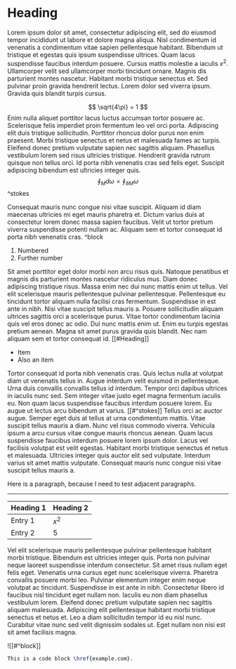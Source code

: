 # Heading
Lorem ipsum dolor sit amet, consectetur adipiscing elit, sed do eiusmod tempor incididunt ut labore et dolore magna aliqua. Nisl condimentum id venenatis a condimentum vitae sapien pellentesque habitant. Bibendum ut tristique et egestas quis ipsum suspendisse ultrices. Quam lacus suspendisse faucibus interdum posuere. Cursus mattis molestie a iaculis $x^2$. Ullamcorper velit sed ullamcorper morbi tincidunt ornare. Magnis dis parturient montes nascetur. Habitant morbi tristique senectus et. Sed pulvinar proin gravida hendrerit lectus. Lorem dolor sed viverra ipsum. Gravida quis blandit turpis cursus.

$$
\sqrt{4\pi} = 1
$$
Enim nulla aliquet porttitor lacus luctus accumsan tortor posuere ac. Scelerisque felis imperdiet proin fermentum leo vel orci porta. Adipiscing elit duis tristique sollicitudin. Porttitor rhoncus dolor purus non enim praesent. Morbi tristique senectus et netus et malesuada fames ac turpis. Eleifend donec pretium vulputate sapien nec sagittis aliquam. Phasellus vestibulum lorem sed risus ultricies tristique. Hendrerit gravida rutrum quisque non tellus orci. Id porta nibh venenatis cras sed felis eget. Suscipit adipiscing bibendum est ultricies integer quis. 
$$
\begin{equation}
\oint_M d\omega = \oint_{\partial M} \omega
\end{equation}
$$
^stokes

Consequat mauris nunc congue nisi vitae suscipit. Aliquam id diam maecenas ultricies mi eget mauris pharetra et. Dictum varius duis at consectetur lorem donec massa sapien faucibus. Velit ut tortor pretium viverra suspendisse potenti nullam ac. Aliquam sem et tortor consequat id porta nibh venenatis cras.
^block

1. Numbered
2. Further number

Sit amet porttitor eget dolor morbi non arcu risus quis. Natoque penatibus et magnis dis parturient montes nascetur ridiculus mus. Diam donec adipiscing tristique risus. Massa enim nec dui nunc mattis enim ut tellus. Vel elit scelerisque mauris pellentesque pulvinar pellentesque. Pellentesque eu tincidunt tortor aliquam nulla facilisi cras fermentum. Suspendisse in est ante in nibh. Nisi vitae suscipit tellus mauris a. Posuere sollicitudin aliquam ultrices sagittis orci a scelerisque purus. Vitae tortor condimentum lacinia quis vel eros donec ac odio. Dui nunc mattis enim ut. Enim eu turpis egestas pretium aenean. Magna sit amet purus gravida quis blandit. Nec nam aliquam sem et tortor consequat id. [[#Heading]]

- Item
- Also an item

Tortor consequat id porta nibh venenatis cras. Quis lectus nulla at volutpat diam ut venenatis tellus in. Augue interdum velit euismod in pellentesque. Urna duis convallis convallis tellus id interdum. Tempor orci dapibus ultrices in iaculis nunc sed. Sem integer vitae justo eget magna fermentum iaculis eu. Non quam lacus suspendisse faucibus interdum posuere lorem. Eu augue ut lectus arcu bibendum at varius. [[#^stokes]] Tellus orci ac auctor augue. Semper eget duis at tellus at urna condimentum mattis. Vitae suscipit tellus mauris a diam. Nunc vel risus commodo viverra. Vehicula ipsum a arcu cursus vitae congue mauris rhoncus aenean. Quam lacus suspendisse faucibus interdum posuere lorem ipsum dolor. Lacus vel facilisis volutpat est velit egestas. Habitant morbi tristique senectus et netus et malesuada. Ultricies integer quis auctor elit sed vulputate. Interdum varius sit amet mattis vulputate. Consequat mauris nunc congue nisi vitae suscipit tellus mauris a.

Here is a paragraph, because I need to test adjacent paragraphs.

---

|Heading 1|Heading 2|
|----|---|
|Entry 1| $x^2$|
|Entry 2| $5$|

Vel elit scelerisque mauris pellentesque pulvinar pellentesque habitant morbi tristique. Bibendum est ultricies integer quis. Porta non pulvinar neque laoreet suspendisse interdum consectetur. Sit amet risus nullam eget felis eget. Venenatis urna cursus eget nunc scelerisque viverra. Pharetra convallis posuere morbi leo. Pulvinar elementum integer enim neque volutpat ac tincidunt. Suspendisse in est ante in nibh. Consectetur libero id faucibus nisl tincidunt eget nullam non. Iaculis eu non diam phasellus vestibulum lorem. Eleifend donec pretium vulputate sapien nec sagittis aliquam malesuada. Adipiscing elit pellentesque habitant morbi tristique senectus et netus et. Leo a diam sollicitudin tempor id eu nisl nunc. Curabitur vitae nunc sed velit dignissim sodales ut. Eget nullam non nisi est sit amet facilisis magna.

![[#^block]]

```latex
This is a code block \href{example.com}.
```